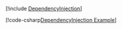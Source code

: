 [!include [DependencyInjection](../../../examples/DependencyInjection/README.md)]

[!code-csharp[DependencyInjection Example](../../../examples/DependencyInjection/DependencyInjection.cs)]
